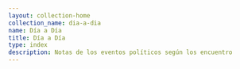 ```yaml
---
layout: collection-home
collection_name: dia-a-dia
name: Día a Día
title: Día a Día
type: index
description: Notas de los eventos políticos según los encuentro
---
```

